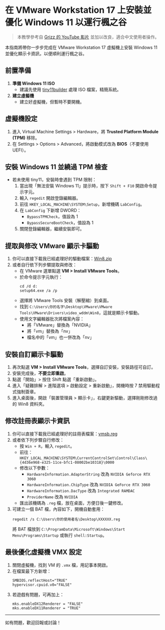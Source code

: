 # 在 VMware Workstation 17 上安裝並優化 Windows 11 以運行楓之谷

> 本教學參考自 [Grizz 的 YouTube 影片](https://www.youtube.com/watch?v=xVF6Kh9zLqQ) 並加以改良，適合中文使用者操作。

本指南將帶你一步步完成在 VMware Workstation 17 虛擬機上安裝 Windows 11 並優化顯示卡資訊，以便順利運行楓之谷。

## 前置準備
1. **準備 Windows 11 ISO**
   - 建議先使用 [tiny11builder](https://github.com/ntdevlabs/tiny11builder) 處理 ISO 檔案，精簡系統。
2. **建立虛擬機**
   - 建立好虛擬機，但暫時不要開機。

## 虛擬機設定
1. 進入 Virtual Machine Settings > Hardware，將 **Trusted Platform Module (TPM)** 移除。
2. 在 Settings > Options > Advanced，將啟動模式改為 **BIOS**（不要使用 UEFI）。

## 安裝 Windows 11 並繞過 TPM 檢查
- 若未使用 tiny11，安裝時會遇到 TPM 限制：
  1. 當出現「無法安裝 Windows 11」提示時，按下 `Shift + F10` 開啟命令提示字元。
  2. 輸入 `regedit` 開啟登錄編輯器。
  3. 前往 `HKEY_LOCAL_MACHINE\SYSTEM\Setup`，新增機碼 `LabConfig`。
  4. 在 `LabConfig` 下新增 DWORD：
     - `BypassTPMCheck`，值設為 1
     - `BypassSecureBootCheck`，值設為 1
  5. 關閉登錄編輯器，繼續安裝即可。

## 提取與修改 VMware 顯示卡驅動
1. 你可以直接下載我已經處理好的驅動檔案：[Win8.zip](./Win8.zip)
2. 或者自行依下列步驟提取與修改：
   - 在 VMware 選單點選 **VM > Install VMware Tools**。
   - 於命令提示字元執行：
     ```
     cd /d d:
     setup64.exe /a /p
     ```
   - 選擇將 VMware Tools 安裝（解壓縮）到桌面。
   - 找到 `C:\Users\你的名字\Desktop\VMware\VMware Tools\VMware\Drivers\video_wddm\Win8`，這就是顯示卡驅動。
   - 使用文字編輯器批次將檔案內容：
     - 將「VMware」替換為「NVIDIA」
     - 將「vm」替換為「nv」
     - 檔名中的「vm」也一併改為「nv」

## 安裝自訂顯示卡驅動
1. 再次點選 **VM > Install VMware Tools**，選擇自訂安裝，安裝路徑可自訂。
2. 安裝完成後，**不要立即重啟**。
3. 點選「開始」> 按住 Shift 點選「重新啟動」。
4. 進入「疑難排解 > 進階選項 > 啟動設定 > 重新啟動」，開機時按 7 禁用驅動程式強制簽章。
5. 進入桌面後，開啟「裝置管理員 > 顯示卡」，右鍵更新驅動，選擇剛剛修改過的 Win8 資料夾。

## 修改註冊表顯示卡資訊
1. 你可以直接下載我已經處理好的註冊表檔案：[vmsb.reg](./vmsb.reg)
2. 或者依下列步驟自行修改：
   - 按 `Win + R`，輸入 `regedit`。
   - 前往：
     `HKEY_LOCAL_MACHINE\SYSTEM\CurrentControlSet\Control\Class\{4d36e968-e325-11ce-bfc1-08002be10318}\0000`
   - 修改以下參數：
     - `HardwareInformation.AdapterString` 改為 `NVIDIA Geforce RTX 3060`
     - `HardwareInformation.ChipType` 改為 `NVIDIA GeForce RTX 3060`
     - `HardwareInformation.DacType` 改為 `Integrated RAMDAC`
     - `ProviderName` 改為 `NVIDIA`
   - 匯出該機碼為 `.reg` 檔，放在桌面，方便日後一鍵修改。
3. 可建立一個 BAT 檔，內容如下，開機自動套用：
   ```
   regedit /s C:\Users\你的使用者名\Desktop\XXXXXX.reg
   ```
   將 BAT 檔放到 `C:\ProgramData\Microsoft\Windows\Start Menu\Programs\Startup` 或執行 `shell:Startup`。

## 最後優化虛擬機 VMX 設定
1. 關閉虛擬機，找到 VM 的 `.vmx` 檔，用記事本開啟。
2. 在檔案最下方新增：
   ```
   SMBIOS.reflectHost="TRUE"
   hypervisor.cpuid.v0="FALSE"
   ```
3. 若遊戲有問題，可再加上：
   ```
   mks.enableDX12Renderer = "FALSE"
   mks.enableDX11Renderer = "TRUE"
   ```

---

如有問題，歡迎回報或討論！ 